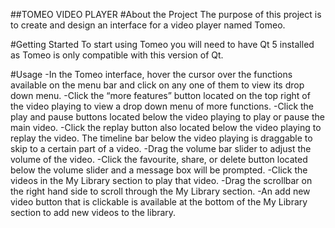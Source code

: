 ##TOMEO VIDEO PLAYER
#About the Project
The purpose of this project is to create and design an interface for a video player 
named Tomeo.

#Getting Started
To start using Tomeo you will need to have Qt 5 installed as Tomeo is only compatible 
with this version of Qt.

#Usage
-In the Tomeo interface, hover the cursor over the functions available on the menu bar 
and click on any one of them to view its drop down menu.
-Click the “more features” button located on the top right of the video playing to view a 
drop down menu of more functions.
-Click the play and pause buttons located below the video playing to play or pause the main
video.
-Click the replay button also located below the video playing to replay the video.
The timeline bar below the video playing is draggable to skip to a certain part of a video.
-Drag the volume bar slider to adjust the volume of the video.
-Click the favourite, share, or delete button located below the volume slider and a message 
box will be prompted.
-Click the videos in the My Library section to play that video.
-Drag the scrollbar on the right hand side to scroll through the My Library section.
-An add new video button that is clickable is available at the bottom of the My Library 
section to add new videos to the library. 

